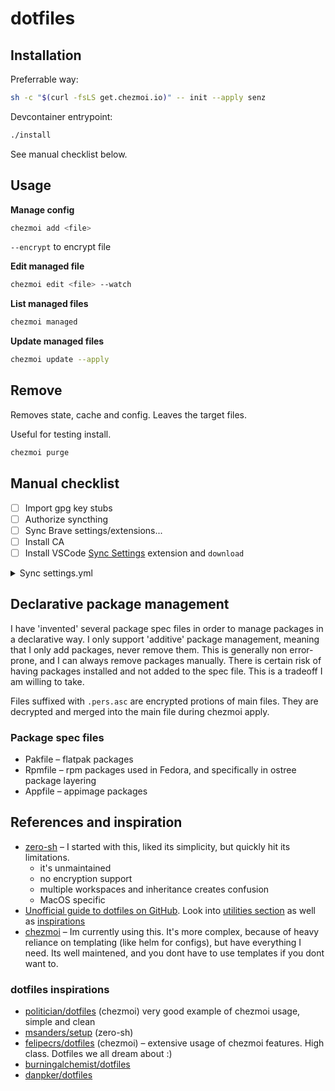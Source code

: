 # dotfiles

## Installation

Preferrable way:

```bash
sh -c "$(curl -fsLS get.chezmoi.io)" -- init --apply senz
```

Devcontainer entrypoint:

```bash
./install
```

See manual checklist below.

## Usage

**Manage config**

```bash
chezmoi add <file>
```

`--encrypt` to encrypt file

**Edit managed file**

```bash
chezmoi edit <file> --watch
```

**List managed files**

```bash
chezmoi managed
```

**Update managed files**

```bash
chezmoi update --apply
```

## Remove

Removes state, cache and config. Leaves the target files.

Useful for testing install.

```bash
chezmoi purge
```
## Manual checklist

- [ ] Import gpg key stubs
- [ ] Authorize syncthing
- [ ] Sync Brave settings/extensions...
- [ ] Install CA
- [ ] Install VSCode [Sync Settings](https://marketplace.visualstudio.com/items?itemName=zokugun.sync-settings) extension and `download`

<details>
    <summary>Sync settings.yml</summary>

```yaml
hostname: "<hostname>"
profile: <chosen profile>

repository:
  type: git
  url: https://github.com/senz/vscode-settings.git
  branch: main
```
</details>

## Declarative package management

I have 'invented' several package spec files in order to manage packages in a declarative way.
I only support 'additive' package management, meaning that I only add packages, never remove them. This is generally non error-prone, and I can always remove packages manually. There is certain risk of
having packages installed and not added to the spec file. This is a tradeoff I am willing to take.

Files suffixed with `.pers.asc` are encrypted protions of main files. They are decrypted and merged into the main file during chezmoi apply.

### Package spec files

- Pakfile – flatpak packages
- Rpmfile – rpm packages used in Fedora, and specifically in ostree package layering
- Appfile – appimage packages

## References and inspiration

- [zero-sh](https://github.com/zero-sh/zero.sh/) – I started with this, liked its simplicity, but quickly hit its limitations.
    - it's unmaintained
    - no encryption support
    - multiple workspaces and inheritance creates confusion
    - MacOS specific
- [Unofficial guide to dotfiles on GitHub](https://dotfiles.github.io/). Look into [utilities section](https://dotfiles.github.io/utilities/) as well as [inspirations](https://dotfiles.github.io/inspiration/)
- [chezmoi](https://chezmoi.io/) – Im currently using this. It's more complex, because of heavy reliance on templating (like helm for configs), but have everything I need. Its well maintened, and you dont have to use templates if you dont want to.

### dotfiles inspirations

- [politician/dotfiles](https://github.com/politician/dotfiles) (chezmoi) very good example of chezmoi usage, simple and clean
- [msanders/setup](https://github.com/msanders/setup) (zero-sh)
- [felipecrs/dotfiles](https://github.com/felipecrs/dotfiles) (chezmoi) – extensive usage of chezmoi features. High class. Dotfiles we all dream about :)
- [burningalchemist/dotfiles](https://github.com/burningalchemist/dotfiles)
- [danpker/dotfiles](https://github.com/danpker/dotfiles)

